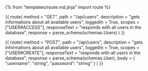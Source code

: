 {% from "templates/route.md.jinja" import route %}

{{ route(
  method = "GET",
  path = "/api/users",
  description = "gets informations about all available users",
  loggedIn = True,
  scopes = ["USER#ACCESS"],
  responseText = "responds with all users in the database",
  response = parse_schema(schemas.Users)
) }}

{{ route(
  method = "POST",
  path = "/api/users",
  description = "gets informations about all available users",
  loggedIn = True,
  scopes = ["USER#CREATE"],
  responseText = "responds with all users in the database",
  response = parse_schema(schemas.User),
  body = {
    "username": "string",
    "password": "string"
  }
) }}